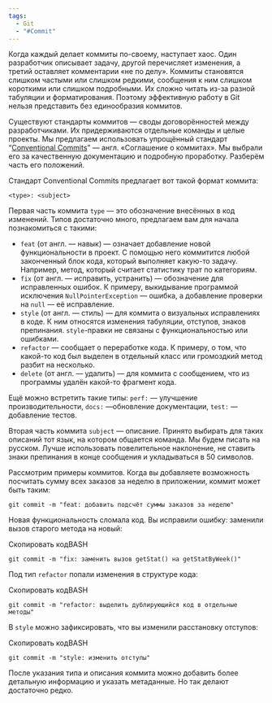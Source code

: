 ```yaml
---
tags:
  - Git
  - "#Commit"
---
```


Когда каждый делает коммиты по-своему, наступает хаос. Один разработчик описывает задачу, другой перечисляет изменения, а третий оставляет комментарии «не по делу». Коммиты становятся слишком частыми или слишком редкими, сообщения к ним слишком короткими или слишком подробными. Их сложно читать из-за разной табуляции и форматирования. Поэтому эффективную работу в Git нельзя представить без единообразия коммитов.

Существуют стандарты коммитов — своды договорённостей между разработчиками. Их придерживаются отдельные команды и целые проекты. Мы предлагаем использовать упрощённый стандарт “[Conventional Commits](https://www.conventionalcommits.org/ru/v1.0.0-beta.4/)” — англ. «Соглашение о коммитах». Мы выбрали его за качественную документацию и подробную проработку. Разберём часть его положений.

Стандарт Conventional Commits предлагает вот такой формат коммита:

```
<type>: <subject> 
```

Первая часть коммита `type` — это обозначение внесённых в код изменений. Типов достаточно много, предлагаем вам для начала познакомиться с такими:

- `feat` (от англ. — навык) — означает добавление новой функциональности в проект. С помощью него коммитится любой законченный блок кода, который выполняет какую-то задачу. Например, метод, который считает статистику трат по категориям.
- `fix` (от англ. — исправить, устранить) — обозначение для исправленных ошибок. К примеру, выкидывание программой исключения `NullPointerException` — ошибка, а добавление проверки на `null` — её исправление.
- `style` (от англ. — стиль) — для коммита о визуальных исправлениях в коде. К ним относятся изменения табуляции, отступов, знаков препинания. `style`-правки не связаны с функциональностью или ошибками.
- `refactor` — сообщает о переработке кода. К примеру, о том, что какой-то код был выделен в отдельный класс или громоздкий метод разбит на несколько.
- `delete` (от англ. — удалить) — для коммита с сообщением, что из программы удалён какой-то фрагмент кода.

Ещё можно встретить такие типы: `perf:` — улучшение производительности, `docs:` —обновление документации, `test:` — добавление тестов.

Вторая часть коммита `subject` — описание. Принято выбирать для таких описаний тот язык, на котором общается команда. Мы будем писать на русском. Лучше использовать повелительное наклонение, не ставить знаки препинания в конце сообщения и укладываться в 50 символов.

Рассмотрим примеры коммитов. Когда вы добавляете возможность посчитать сумму всех заказов за неделю в приложении, коммит может быть таким:


```
git commit -m "feat: добавить подсчёт суммы заказов за неделю" 
```

Новая функциональность сломала код. Вы исправили ошибку: заменили вызов старого метода на новый:

Скопировать кодBASH

```
git commit -m "fix: заменить вызов getStat() на getStatByWeek()" 
```

Под тип `refactor` попали изменения в структуре кода:

Скопировать кодBASH

```
git commit -m "refactor: выделить дублирующийся код в отдельные методы" 
```

В `style` можно зафиксировать, что вы изменили расстановку отступов:

Скопировать кодBASH

```
git commit -m "style: изменить отступы" 
```

После указания типа и описания коммита можно добавить более детальную информацию и указать метаданные. Но так делают достаточно редко.